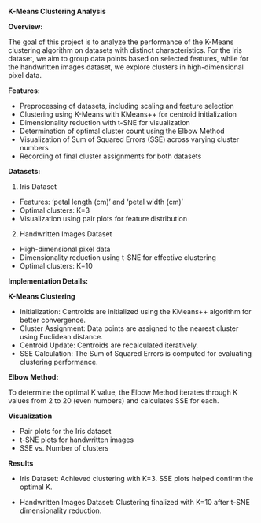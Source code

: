 **K-Means Clustering Analysis**

**Overview:**

The goal of this project is to analyze the performance of the K-Means clustering algorithm on datasets with distinct characteristics. For the Iris dataset, we aim to group data points based on selected features, while for the handwritten images dataset, we explore clusters in high-dimensional pixel data.

**Features:**

* Preprocessing of datasets, including scaling and feature selection  
* Clustering using K-Means with KMeans++ for centroid initialization  
* Dimensionality reduction with t-SNE for visualization  
* Determination of optimal cluster count using the Elbow Method  
* Visualization of Sum of Squared Errors (SSE) across varying cluster numbers  
* Recording of final cluster assignments for both datasets

**Datasets:**

1. Iris Dataset  
* Features: ‘petal length (cm)’ and ‘petal width (cm)’  
* Optimal clusters: K=3  
* Visualization using pair plots for feature distribution

2. Handwritten Images Dataset  
* High-dimensional pixel data  
* Dimensionality reduction using t-SNE for effective clustering  
* Optimal clusters: K=10

**Implementation Details:**

**K-Means Clustering**

* Initialization: Centroids are initialized using the KMeans++ algorithm for better convergence.  
* Cluster Assignment: Data points are assigned to the nearest cluster using Euclidean distance.  
* Centroid Update: Centroids are recalculated iteratively.  
* SSE Calculation: The Sum of Squared Errors is computed for evaluating clustering performance.

**Elbow Method:**

To determine the optimal K value, the Elbow Method iterates through K values from 2 to 20 (even numbers) and calculates SSE for each.

**Visualization**

* Pair plots for the Iris dataset  
* t-SNE plots for handwritten images  
* SSE vs. Number of clusters

**Results**

* Iris Dataset: Achieved clustering with K=3. SSE plots helped confirm the optimal K.

* Handwritten Images Dataset: Clustering finalized with K=10 after t-SNE dimensionality reduction.


